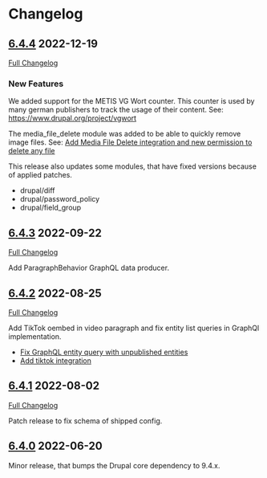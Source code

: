 # Changelog

## [6.4.4](https://github.com/thunder/thunder-distribution/tree/6.4.4) 2022-12-19

[Full Changelog](https://github.com/thunder/thunder-distribution/compare/6.4.3...6.4.4)

### New Features
We added support for the METIS VG Wort counter. This counter is used by many german publishers to track the usage of
their content.
See: https://www.drupal.org/project/vgwort

The media_file_delete module was added to be able to quickly remove image files.
See: [Add Media File Delete integration and new permission to delete any file](https://www.drupal.org/project/thunder/issues/3319701)

This release also updates some modules, that have fixed versions because of applied patches.

* drupal/diff
* drupal/password_policy
* drupal/field_group

## [6.4.3](https://github.com/thunder/thunder-distribution/tree/6.4.3) 2022-09-22

[Full Changelog](https://github.com/thunder/thunder-distribution/compare/6.4.2...6.4.3)

Add ParagraphBehavior GraphQL data producer.

## [6.4.2](https://github.com/thunder/thunder-distribution/tree/6.4.2) 2022-08-25

[Full Changelog](https://github.com/thunder/thunder-distribution/compare/6.4.1...6.4.2)

Add TikTok oembed in video paragraph and fix entity list queries in GraphQl implementation.

- [Fix GraphQL entity query with unpublished entities](https://www.drupal.org/node/3305447)
- [Add tiktok integration](https://www.drupal.org/node/3305451)

## [6.4.1](https://github.com/thunder/thunder-distribution/tree/6.4.1) 2022-08-02

[Full Changelog](https://github.com/thunder/thunder-distribution/compare/6.4.0...6.4.1)

Patch release to fix schema of shipped config.

## [6.4.0](https://github.com/thunder/thunder-distribution/tree/6.4.0) 2022-06-20

Minor release, that bumps the Drupal core dependency to 9.4.x.
